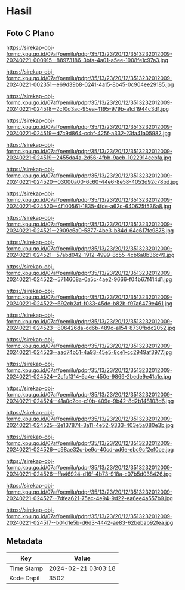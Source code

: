 # Hasil

## Foto C Plano

https://sirekap-obj-formc.kpu.go.id/07af/pemilu/pdpr/35/13/23/20/12/3513232012009-20240221-000915--88973186-3bfa-4a01-a5ee-1908fe1c97a3.jpg

https://sirekap-obj-formc.kpu.go.id/07af/pemilu/pdpr/35/13/23/20/12/3513232012009-20240221-002351--e69d39b8-0241-4a15-8b45-0c904ee29185.jpg

https://sirekap-obj-formc.kpu.go.id/07af/pemilu/pdpr/35/13/23/20/12/3513232012009-20240221-024518--2cf0d3ac-95ea-4195-979b-a1cf1944c3d1.jpg

https://sirekap-obj-formc.kpu.go.id/07af/pemilu/pdpr/35/13/23/20/12/3513232012009-20240221-024519--d7c9d864-ccbf-425f-a332-23fa41a05982.jpg

https://sirekap-obj-formc.kpu.go.id/07af/pemilu/pdpr/35/13/23/20/12/3513232012009-20240221-024519--2455da4a-2d56-4fbb-9acb-1022914cebfa.jpg

https://sirekap-obj-formc.kpu.go.id/07af/pemilu/pdpr/35/13/23/20/12/3513232012009-20240221-024520--03000a00-6c60-44e6-8e58-4053d92c78bd.jpg

https://sirekap-obj-formc.kpu.go.id/07af/pemilu/pdpr/35/13/23/20/12/3513232012009-20240221-024520--4f100561-1835-4fde-a62c-640625f536a8.jpg

https://sirekap-obj-formc.kpu.go.id/07af/pemilu/pdpr/35/13/23/20/12/3513232012009-20240221-024521--2909c6a0-5877-4be3-b84d-64c617fc9878.jpg

https://sirekap-obj-formc.kpu.go.id/07af/pemilu/pdpr/35/13/23/20/12/3513232012009-20240221-024521--57abd042-1912-4999-8c55-4cb6a8b36c49.jpg

https://sirekap-obj-formc.kpu.go.id/07af/pemilu/pdpr/35/13/23/20/12/3513232012009-20240221-024522--5714608a-0a5c-4ae2-9666-f04b67f414d1.jpg

https://sirekap-obj-formc.kpu.go.id/07af/pemilu/pdpr/35/13/23/20/12/3513232012009-20240221-024522--692cb2af-f033-45de-b82b-f97a6479e461.jpg

https://sirekap-obj-formc.kpu.go.id/07af/pemilu/pdpr/35/13/23/20/12/3513232012009-20240221-024523--806426da-cd6b-489c-a154-8730fbdc2052.jpg

https://sirekap-obj-formc.kpu.go.id/07af/pemilu/pdpr/35/13/23/20/12/3513232012009-20240221-024523--aad74b51-4a93-45e5-8ce1-cc2949af3977.jpg

https://sirekap-obj-formc.kpu.go.id/07af/pemilu/pdpr/35/13/23/20/12/3513232012009-20240221-024524--2cfcf314-6a4e-450e-9869-2bede9e41a1e.jpg

https://sirekap-obj-formc.kpu.go.id/07af/pemilu/pdpr/35/13/23/20/12/3513232012009-20240221-024524--41a0c2ce-c10b-409e-9b42-8d2b148103d6.jpg

https://sirekap-obj-formc.kpu.go.id/07af/pemilu/pdpr/35/13/23/20/12/3513232012009-20240221-024525--2e137874-3a11-4e52-9333-403e5a080e3b.jpg

https://sirekap-obj-formc.kpu.go.id/07af/pemilu/pdpr/35/13/23/20/12/3513232012009-20240221-024526--c98ae32c-be9c-40cd-ad6e-ebc9cf2ef0ce.jpg

https://sirekap-obj-formc.kpu.go.id/07af/pemilu/pdpr/35/13/23/20/12/3513232012009-20240221-024526--ffa46924-d16f-4b73-918a-c07b5d038426.jpg

https://sirekap-obj-formc.kpu.go.id/07af/pemilu/pdpr/35/13/23/20/12/3513232012009-20240221-024527--7dfea621-75ac-4e94-9d22-ea6ee4a557b9.jpg

https://sirekap-obj-formc.kpu.go.id/07af/pemilu/pdpr/35/13/23/20/12/3513232012009-20240221-024517--b01d1e5b-d6d3-4442-ae83-62bebab92fea.jpg


## Metadata

| Key        | Value               |
| ---------- | ------------------- |
| Time Stamp | 2024-02-21 03:03:18 |
| Kode Dapil | 3502                |



